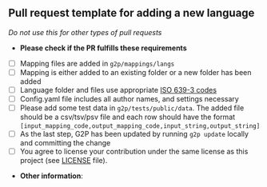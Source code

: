 Pull request template for adding a new language
-----------------------------------------------

*Do not use this for other types of pull requests*

* **Please check if the PR fulfills these requirements**
- [ ] Mapping files are added in `g2p/mappings/langs`
- [ ] Mapping is either added to an existing folder or a new folder has been added
- [ ] Language folder and files use appropriate [ISO 639-3 codes](https://en.wikipedia.org/wiki/List_of_ISO_639-3_codes)
- [ ] Config.yaml file includes all author names, and settings necessary
- [ ] Please add some test data in `g2p/tests/public/data`. The added file should be a csv/tsv/psv file and each row should have the format `[input_mapping_code,output_mapping_code,input_string,output_string]`
- [ ] As the last step, G2P has been updated by running `g2p update` locally and committing the change
- [ ] You agree to license your contribution under the same license as this project (see [LICENSE](https://github.com/roedoejet/g2p/blob/master/LICENSE) file).

* **Other information**:
